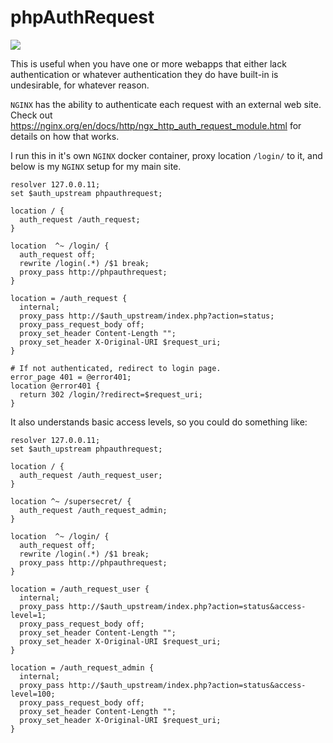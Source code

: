 # phpAuthRequest

![](https://i.imgur.com/pbHwVp7.jpg)

This is useful when you have one or more webapps that either lack authentication or whatever authentication they do have built-in is undesirable, for whatever reason.

`NGINX` has the ability to authenticate each request with an external web site. Check out https://nginx.org/en/docs/http/ngx_http_auth_request_module.html for details on how that works.

I run this in it's own `NGINX` docker container, proxy location `/login/` to it, and below is my `NGINX` setup for my main site.

```
resolver 127.0.0.11;
set $auth_upstream phpauthrequest;

location / {
  auth_request /auth_request;
}

location  ^~ /login/ {
  auth_request off;
  rewrite /login(.*) /$1 break;
  proxy_pass http://phpauthrequest;
}

location = /auth_request {
  internal;
  proxy_pass http://$auth_upstream/index.php?action=status;
  proxy_pass_request_body off;
  proxy_set_header Content-Length "";
  proxy_set_header X-Original-URI $request_uri;
}

# If not authenticated, redirect to login page.
error_page 401 = @error401;
location @error401 {
  return 302 /login/?redirect=$request_uri;
}
```

It also understands basic access levels, so you could do something like:

```
resolver 127.0.0.11;
set $auth_upstream phpauthrequest;

location / {
  auth_request /auth_request_user;
}

location ^~ /supersecret/ {
  auth_request /auth_request_admin;
}

location  ^~ /login/ {
  auth_request off;
  rewrite /login(.*) /$1 break;
  proxy_pass http://phpauthrequest;
}

location = /auth_request_user {
  internal;
  proxy_pass http://$auth_upstream/index.php?action=status&access-level=1;
  proxy_pass_request_body off;
  proxy_set_header Content-Length "";
  proxy_set_header X-Original-URI $request_uri;
}

location = /auth_request_admin {
  internal;
  proxy_pass http://$auth_upstream/index.php?action=status&access-level=100;
  proxy_pass_request_body off;
  proxy_set_header Content-Length "";
  proxy_set_header X-Original-URI $request_uri;
}
```

